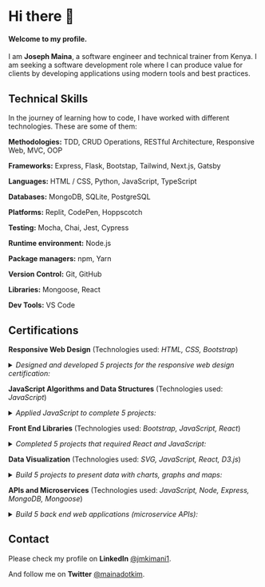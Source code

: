 # Hi there 👋

#### Welcome to my profile.

I am **Joseph Maina**, a software engineer and technical trainer from Kenya. I am seeking a software development role where I can produce value for clients by developing applications using modern tools and best practices.


## Technical Skills

In the journey of learning how to code, I have worked with different technologies. These are some of them:

**Methodologies:** TDD, CRUD Operations, RESTful Architecture, Responsive Web, MVC, OOP

**Frameworks:** Express, Flask, Bootstap, Tailwind, Next.js, Gatsby

**Languages:** HTML / CSS, Python, JavaScript, TypeScript

**Databases:** MongoDB, SQLite, PostgreSQL

**Platforms:** Replit, CodePen, Hoppscotch

**Testing:** Mocha, Chai, Jest, Cypress

**Runtime environment:** Node.js

**Package managers:** npm, Yarn

**Version Control:** Git, GitHub

**Libraries:** Mongoose, React

**Dev Tools:** VS Code


## Certifications

**Responsive Web Design** (Technologies used: _HTML, CSS, Bootstrap_)
<details>
 <summary><em>Designed and developed 5 projects for the responsive web design certification:</em></summary>
 <ul>
  <li>Tribute Page</li>
  <li>Survey Form</li>
  <li>Product Landing Page</li>
  <li>Technical Documentation Page</li>
  <li>Personal Portfolio Webpage</li>
 </ul>
</details>

**JavaScript Algorithms and Data Structures** (Technologies used: _JavaScript_)
<details>
 <summary><em>Applied JavaScript to complete 5 projects:</em></summary>
 <ul>
  <li>Palindrome Checker</li>
  <li>Roman Numeral Converter</li>
  <li>Caesar's Cipher</li>
  <li>Telephone Number Validator</li>
  <li>Cash Register</li>
 </ul>
</details>

**Front End Libraries** (Technologies used: _Bootstrap, JavaScript, React_)
<details>
 <summary><em>Completed 5 projects that required React and JavaScript:</em></summary>
 <ul>
  <li>Random Quote Machine</li>
  <li>Markdown Previewer</li>
  <li>Drum Machine</li>
  <li>JavaScript Calculator</li>
  <li>25 + 5 Clock</li>
 </ul>
</details>

**Data Visualization** (Technologies used: _SVG, JavaScript, React, D3.js_)
<details>
 <summary><em>Build 5 projects to present data with charts, graphs and maps:</em></summary>
 <ul>
  <li>Bar Chart</li>
  <li>Scatterplot Graph</li>
  <li>Heat Map</li>
  <li>Choropleth Map</li>
  <li>Treemap Diagram</li>
 </ul>
</details>

**APIs and Microservices** (Technologies used: _JavaScript, Node, Express, MongoDB, Mongoose_)
<details>
 <summary><em>Build 5 back end web applications (microservice APIs):</em></summary>
 <ul>
  <li>Timestamp Microservice</li>
  <li>Request Header Parser</li>
  <li>URL Shortener</li>
  <li>Exercise Tracker</li>
  <li>File Metadata Microservice</li>
 </ul>
</details>


## Contact

Please check my profile on **LinkedIn** [@jmkimani1](https://www.linkedin.com/in/jmkimani1/).

And follow me on **Twitter** [@mainadotkim](https://twitter.com/mainadotkim).

<!--
**jmkimani/jmkimani** is a ✨ _special_ ✨ repository because its `README.md` (this file) appears on your GitHub profile.

Here are some ideas to get you started:

- 🔭 I’m currently working on ...
- 🌱 I’m currently learning ...
- 👯 I’m looking to collaborate on ...
- 🤔 I’m looking for help with ...
- 💬 Ask me about ...
- 📫 How to reach me: ...
- 😄 Pronouns: ...
- ⚡ Fun fact: ...

![Twitter](https://user-images.githubusercontent.com/15126598/166483755-abb8dcbd-934d-440c-b65f-909226bcc78d.png)

![linkedin](https://user-images.githubusercontent.com/15126598/166483820-b413db1e-9d26-4a16-aa48-f495a00984d5.png)

<img src="https://raw.githubusercontent.com/github/explore/80688e429a7d4ef2fca1e82350fe8e3517d3494d/topics/react/react.png">

https://raw.githubusercontent.com/github/explore/80688e429a7d4ef2fca1e82350fe8e3517d3494d/topics/javascript/javascript.png

https://raw.githubusercontent.com/github/explore/80688e429a7d4ef2fca1e82350fe8e3517d3494d/topics/python/python.png

https://raw.githubusercontent.com/github/explore/80688e429a7d4ef2fca1e82350fe8e3517d3494d/topics/css/css.png

https://raw.githubusercontent.com/github/explore/80688e429a7d4ef2fca1e82350fe8e3517d3494d/topics/html/html.png

-->

